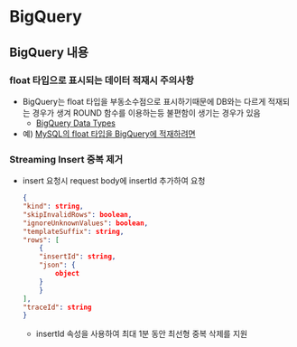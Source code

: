 # BigQuery 
## BigQuery 내용 
### float 타입으로 표시되는 데이터 적재시 주의사항
- BigQuery는 float 타입을 부동소수점으로 표시하기때문에 DB와는 다르게 적재되는 경우가 생겨 ROUND 함수를 이용하는등 불편함이 생기는 경우가 있음
    -  [BigQuery Data Types](https://cloud.google.com/bigquery/docs/reference/standard-sql/data-types)
- 예) [MySQL의 float 타입을 BigQuery에 적재하려면](./MySQL_to_Bigquery.md)
### Streaming Insert 중복 제거
- insert 요청시 request body에 insertId 추가하여 요청
    ```JSON
    {
    "kind": string,
    "skipInvalidRows": boolean,
    "ignoreUnknownValues": boolean,
    "templateSuffix": string,
    "rows": [
        {
        "insertId": string,
        "json": {
            object
        }
        }
    ],
    "traceId": string
    }
    ```
    - insertId 속성을 사용하여 최대 1분 동안 최선형 중복 삭제를 지원